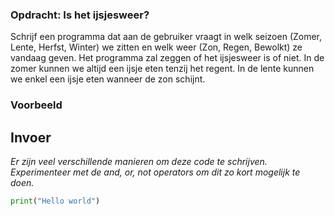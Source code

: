 ### Opdracht: Is het ijsjesweer?
Schrijf een programma dat aan de gebruiker vraagt  in welk seizoen (Zomer, Lente, Herfst, Winter) we zitten en welk weer (Zon, Regen, Bewolkt) ze vandaag geven. 
Het programma zal zeggen of het ijsjesweer is of niet. In de zomer kunnen we altijd een ijsje eten tenzij het regent. In de lente kunnen we enkel een ijsje eten wanneer de zon schijnt.

### Voorbeeld
## Invoer



*Er zijn veel verschillende manieren om deze code te schrijven. Experimenteer met de and, or, not operators om dit zo kort mogelijk te doen.*

```python
print("Hello world")
```
